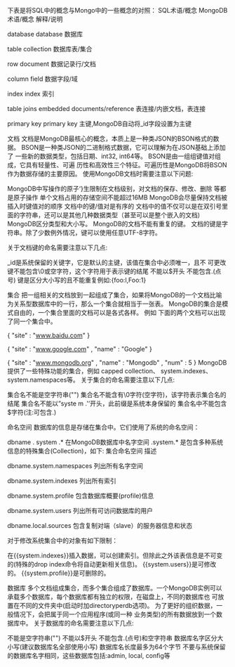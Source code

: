 下表是将SQL中的概念与Mongo中的一些概念的对照：
 SQL术语/概念
 MongoDB术语/概念
 解释/说明

 database
 database
 数据库

 table
 collection
 数据库表/集合

 row
 document
 数据记录行/文档

 column
 field
 数据字段/域

 index
 index
 索引

 table joins
 embedded documents/reference
 表连接/内嵌文档，表连接

 primary key
 primary key
 主键,MongoDB自动将_id字段设置为主键




文档
文档是MongoDB最核心的概念，本质上是一种类JSON的BSON格式的数据。 BSON是一种类JSON的二进制格式数据，它可以理解为在JSON基础上添加了 一些新的数据类型，包括日期、int32, int64等。 BSON是由一组组键值对组成，它具有轻量性、可遍 历性和高效性三个特征。可遍历性是MongoDB将BSON 作为数据存储的主要原因。
使用MongoDB文档时需要注意以下问题:

MongoDB中写操作的原子‘}生限制在文档级别，对文档的保存、修改、删除 等都是原子操作
单个文档占用的存储空间不能超过16MB
MongoDB会尽量保持文档被插入时键值对的顺序
文档中的键/值对是有序的
文档中的值不仅可以是在双引号里面的字符串，还可以是其他几种数据类型（甚至可以是整个嵌入的文档)
MongoDB区分类型和大小写。
MongoDB的文档不能有重复的键。
文档的键是字符串。除了少数例外情况，键可以使用任意UTF-8字符。

关于文档键的命名需要注意以下几点:

_id是系统保留的关键字，它是默认的主键，该值在集合中必须唯一，且不 可更改
键不能包含\0或空字符，这个字符用于表示键的结尾
不能以$开头
不能包含.(点号)
键是区分大小写的且不能重复例如:{foo:l,Foo:1}



集合
把一组相关的文档放到一起组成了集合，如果将MongoDB的一个文档比喻 为关系型数据库中的一行，那么一个集合就相当于一张表。 MongoDB的集合是模式自由的，一个集合里面的文档可以是各式各样。
例如 下面的两个文档可以出现了同一个集合中。


{
"site"
:
"www.baidu.com"
}

{
"site"
:
"www.google.com"
,
"name"
:
"Google"
}

{
"site"
:
"www.mongodb.org"
,
"name"
:
"Mongodb"
,
"num"
:
5
}
MongoDB提供了一些特殊功能的集合，例如 capped collection、 system.indexes、system.namespaces等。
关于集合的命名需要注意以下几点:

集合名不能是空字符串("")
集合名不能含有\0字符(空字符)，该字符表示集合名的结尾
集合名不能以”syste m .'’开头，此前缀是系统本身保留的
集合名中不能包含$字符(注:可包含.)


命名空间
数据库的信息是存储在集合中。它们使用了系统的命名空间：


dbname
.
system
.*
在MongoDB数据库中名字空间 <dbname>.system.* 是包含多种系统信息的特殊集合(Collection)，如下:
 集合命名空间
 描述

 dbname.system.namespaces
 列出所有名字空间

 dbname.system.indexes
 列出所有索引

 dbname.system.profile
 包含数据库概要(profile)信息

 dbname.system.users
 列出所有可访问数据库的用户

 dbname.local.sources
 包含复制对端（slave）的服务器信息和状态

对于修改系统集合中的对象有如下限制：

在{{system.indexes}}插入数据，可以创建索引。但除此之外该表信息是不可变的(特殊的drop index命令将自动更新相关信息)。
{{system.users}}是可修改的。
{{system.profile}}是可删除的。

数据库
多个文档组成集合，而多个集合组成了数据库。一个MongoDB实例可以 承载多个数据库，每个数据库都有独立的权限，在磁盘上，不同的数据库也 可放置在不同的文件夹中(启动时加directoryperdb选项)。 为了更好的组织数据，一般情况下，会把属于同一个应用程序(或同一种 业务类型)的所有数据放到一个数据库中。
关于数据库的命名需要注意以下几点:

不能是空字符串("")
不能以$开头
不能包含.(点号)和空字符串
数据库名字区分大小写(建议数据库名全部使用小写)
数据库名长度最多为64个字节
不要与系统保留的数据库名字相同，这些数据库包括:admin, local, config等


